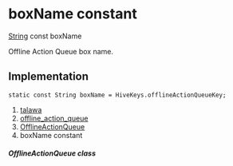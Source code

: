
<div>

# boxName constant

</div>


[String](https://api.flutter.dev/flutter/dart-core/String-class.html)
const boxName



Offline Action Queue box name.



## Implementation

``` language-dart
static const String boxName = HiveKeys.offlineActionQueueKey;
```







1.  [talawa](../../index.html)
2.  [offline_action_queue](../../services_caching_offline_action_queue/)
3.  [OfflineActionQueue](../../services_caching_offline_action_queue/OfflineActionQueue-class.html)
4.  boxName constant

##### OfflineActionQueue class







